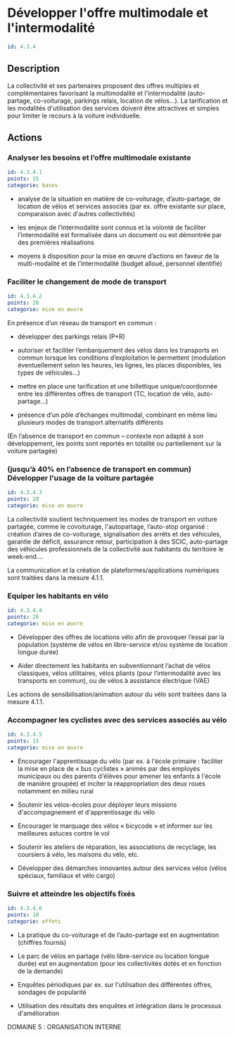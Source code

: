 # Développer l'offre multimodale et l'intermodalité
```yaml
id: 4.3.4
```
## Description
La collectivité et ses partenaires proposent des offres multiples et complémentaires favorisant la multimodalité et l'intermodalité (auto-partage, co-voiturage, parkings relais, location de vélos...). La tarification et les modalités d'utilisation des services doivent être attractives et simples pour limiter le recours à la voiture individuelle.



## Actions
### Analyser les besoins et l’offre multimodale existante
```yaml
id: 4.3.4.1
points: 15
categorie: bases
```
- analyse de la situation en matière de co-voiturage, d’auto-partage, de location de vélos et services associés (par ex. offre existante sur place, comparaison avec d'autres collectivités)

- les enjeux de l’intermodalité sont connus et la volonté de faciliter l’intermodalité est formalisée dans un document ou est démontrée par des premières réalisations

- moyens à disposition pour la mise en œuvre d’actions en faveur de la multi-modalité et de l’intermodalité (budget alloué, personnel identifié)






### Faciliter le changement de mode de transport
```yaml
id: 4.3.4.2
points: 20
categorie: mise en œuvre
```
En présence d’un réseau de transport en commun :

- développer des parkings relais (P+R)

- autoriser et faciliter l’embarquement des vélos dans les transports en commun lorsque les conditions d’exploitation le permettent (modulation éventuellement selon les heures, les lignes, les places disponibles, les types de véhicules…)

- mettre en place une tarification et une billettique unique/coordonnée entre les différentes offres de transport (TC, location de vélo, auto-partage…)

- présence d’un pôle d’échanges multimodal, combinant en même lieu plusieurs modes de transport alternatifs différents

(En l’absence de transport en commun – contexte non adapté à son développement, les points sont reportés en totalité ou partiellement sur la voiture partagée)




### (jusqu’à 40% en l’absence de transport en commun) Développer l'usage de la voiture partagée
```yaml
id: 4.3.4.3
points: 20
categorie: mise en œuvre
```
La collectivité soutient techniquement les modes de transport en voiture partagée, comme le covoiturage, l'autopartage, l’auto-stop organisé : création d’aires de co-voiturage, signalisation des arrêts et des véhicules, garantie de déficit, assurance retour, participation à des SCIC, auto-partage des véhicules professionnels de la collectivité aux habitants du territoire le week-end.… 

La communication et la création de plateformes/applications numériques sont traitées dans la mesure 4.1.1.




### Equiper les habitants en vélo
```yaml
id: 4.3.4.4
points: 20
categorie: mise en œuvre
```
- Développer des offres de locations vélo afin de provoquer l’essai par la population (système de vélos en libre-service et/ou système de location longue durée)

- Aider directement les habitants en subventionnant l’achat de vélos classiques, vélos utilitaires, vélos pliants (pour l’intermodalité avec les transports en commun), ou de vélos à assistance électrique (VAE)

Les actions de sensibilisation/animation autour du vélo sont traitées dans la mesure 4.1.1.




### Accompagner les cyclistes avec des services associés au vélo
```yaml
id: 4.3.4.5
points: 15
categorie: mise en œuvre
```
- Encourager l'apprentissage du vélo (par ex. à l'école primaire : faciliter la mise en place de « bus cyclistes » animés par des employés municipaux ou des parents d'élèves pour amener les enfants à l'école de manière groupée) et inciter la réappropriation des deux roues notamment en milieu rural

- Soutenir les vélos-écoles pour déployer leurs missions d'accompagnement et d'apprentissage du vélo

- Encourager le marquage des vélos « bicycode » et informer sur les meilleures astuces contre le vol  

- Soutenir les ateliers de réparation, les associations de recyclage, les coursiers à vélo, les maisons du vélo, etc.

- Développer des démarches innovantes autour des services vélos (vélos spéciaux, familiaux et vélo cargo)






### Suivre et atteindre les objectifs fixés
```yaml
id: 4.3.4.6
points: 10
categorie: effets
```
- La pratique du co-voiturage et de l’auto-partage est en augmentation (chiffres fournis)

- Le parc de vélos en partage (vélo libre-service ou location longue durée) est en augmentation (pour les collectivités dotés et en fonction de la demande)

- Enquêtes périodiques par ex. sur l'utilisation des différentes offres, sondages de popularité

- Utilisation des résultats des enquêtes et intégration dans le processus d'amélioration





DOMAINE 5 : ORGANISATION INTERNE





